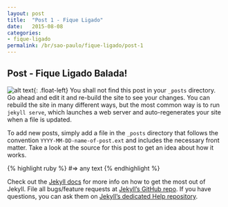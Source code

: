 ```yaml
---
layout: post
title:  "Post 1 - Fique Ligado"
date:   2015-08-08
categories:
- fique-ligado
permalink: /br/sao-paulo/fique-ligado/post-1
---
```


## Post - Fique Ligado Balada! 

![alt text][image1]{: .float-left} You shall not find this post in your `_posts` directory. Go ahead and edit it and re-build the site to see your changes. You can rebuild the site in many different ways, but the most common way is to run `jekyll serve`, which launches a web server and auto-regenerates your site when a file is updated.

To add new posts, simply add a file in the `_posts` directory that follows the convention `YYYY-MM-DD-name-of-post.ext` and includes the necessary front matter. Take a look at the source for this post to get an idea about how it works.

{% highlight ruby %}
#=> any text
{% endhighlight %}

Check out the [Jekyll docs][jekyll] for more info on how to get the most out of Jekyll. File all bugs/feature requests at [Jekyll’s GitHub repo][jekyll-gh]. If you have questions, you can ask them on [Jekyll’s dedicated Help repository][jekyll-help].


[jekyll]:      http://jekyllrb.com
[jekyll-gh]:   https://github.com/jekyll/jekyll
[jekyll-help]: https://github.com/jekyll/jekyll-help


[image1]:      http://placehold.it/300x200